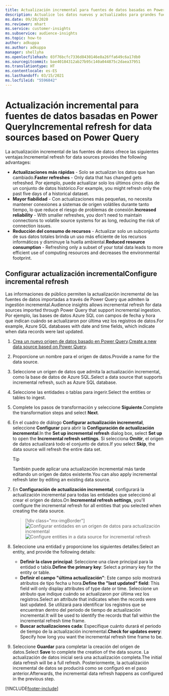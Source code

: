 ```yaml
---
title: Actualización incremental para fuentes de datos basadas en Power Query
description: Actualice los datos nuevos y actualizados para grandes fuentes de datos basados en Power Query.
ms.date: 09/28/2020
ms.reviewer: mhart
ms.service: customer-insights
ms.subservice: audience-insights
ms.topic: how-to
author: adkuppa
ms.author: adkuppa
manager: shellyha
ms.openlocfilehash: 03f76bcfc7336d8430146e8a26ffa649c6a17db0
ms.sourcegitcommit: bae40184312ab27b95c140a044875c2daea37951
ms.translationtype: HT
ms.contentlocale: es-ES
ms.lasthandoff: 03/15/2021
ms.locfileid: "5596842"
---
```

# <a name="incremental-refresh-for-data-sources-based-on-power-query"></a><span data-ttu-id="5b732-103">Actualización incremental para fuentes de datos basadas en Power Query</span><span class="sxs-lookup"><span data-stu-id="5b732-103">Incremental refresh for data sources based on Power Query</span></span>

<span data-ttu-id="5b732-104">La actualización incremental de las fuentes de datos ofrece las siguientes ventajas:</span><span class="sxs-lookup"><span data-stu-id="5b732-104">Incremental refresh for data sources provides the following advantages:</span></span>

- <span data-ttu-id="5b732-105">**Actualizaciones más rápidas** - Solo se actualizan los datos que han cambiado.</span><span class="sxs-lookup"><span data-stu-id="5b732-105">**Faster refreshes** - Only data that has changed gets refreshed.</span></span> <span data-ttu-id="5b732-106">Por ejemplo, puede actualizar solo los últimos cinco días de un conjunto de datos histórico.</span><span class="sxs-lookup"><span data-stu-id="5b732-106">For example, you might refresh only the past five days of a historical dataset.</span></span>
- <span data-ttu-id="5b732-107">**Mayor fiabilidad** - Con actualizaciones más pequeñas, no necesita mantener conexiones a sistemas de origen volátiles durante tanto tiempo, lo que reduce el riesgo de problemas de conexión.</span><span class="sxs-lookup"><span data-stu-id="5b732-107">**Increased reliability** - With smaller refreshes, you don't need to maintain connections to volatile source systems for as long, reducing the risk of connection issues.</span></span>
- <span data-ttu-id="5b732-108">**Reducción del consumo de recursos** - Actualizar solo un subconjunto de sus datos totales brinda un uso más eficiente de los recursos informáticos y disminuye la huella ambiental.</span><span class="sxs-lookup"><span data-stu-id="5b732-108">**Reduced resource consumption** - Refreshing only a subset of your total data leads to more efficient use of computing resources and decreases the environmental footprint.</span></span>

## <a name="configure-incremental-refresh"></a><span data-ttu-id="5b732-109">Configurar actualización incremental</span><span class="sxs-lookup"><span data-stu-id="5b732-109">Configure incremental refresh</span></span>

<span data-ttu-id="5b732-110">Las informaciones de público permiten la actualización incremental de las fuentes de datos importadas a través de Power Query que admiten la ingestión incremental.</span><span class="sxs-lookup"><span data-stu-id="5b732-110">Audience insights allows incremental refresh for data sources imported through Power Query that support incremental ingestion.</span></span> <span data-ttu-id="5b732-111">Por ejemplo, las bases de datos Azure SQL con campos de fecha y hora que indican cuándo se actualizaron por última vez los registros de datos.</span><span class="sxs-lookup"><span data-stu-id="5b732-111">For example, Azure SQL databases with date and time fields, which indicate when data records were last updated.</span></span>

1. <span data-ttu-id="5b732-112">[Crea un nuevo origen de datos basado en Power Query](connect-power-query.md).</span><span class="sxs-lookup"><span data-stu-id="5b732-112">[Create a new data source based on Power Query](connect-power-query.md).</span></span>

1. <span data-ttu-id="5b732-113">Proporcione un nombre para el origen de datos.</span><span class="sxs-lookup"><span data-stu-id="5b732-113">Provide a name for the data source.</span></span>

1. <span data-ttu-id="5b732-114">Seleccione un origen de datos que admita la actualización incremental, como la base de datos de Azure SQL.</span><span class="sxs-lookup"><span data-stu-id="5b732-114">Select a data source that supports incremental refresh, such as Azure SQL database.</span></span>

1. <span data-ttu-id="5b732-115">Seleccione las entidades o tablas para ingerir.</span><span class="sxs-lookup"><span data-stu-id="5b732-115">Select the entities or tables to ingest.</span></span>

1. <span data-ttu-id="5b732-116">Complete los pasos de transformación y seleccione **Siguiente**.</span><span class="sxs-lookup"><span data-stu-id="5b732-116">Complete the transformation steps and select **Next**.</span></span>

1. <span data-ttu-id="5b732-117">En el cuadro de diálogo **Configurar actualización incremental**, seleccione **Configurar** para abrir la **Configuración de actualización incremental**.</span><span class="sxs-lookup"><span data-stu-id="5b732-117">In the **Set up incremental refresh** dialog box, select **Set up** to open the **Incremental refresh settings**.</span></span> <span data-ttu-id="5b732-118">Si selecciona **Omitir**, el origen de datos actualizará todo el conjunto de datos.</span><span class="sxs-lookup"><span data-stu-id="5b732-118">If you select **Skip**, the data source will refresh the entire data set.</span></span>
   > [!TIP]
   > <span data-ttu-id="5b732-119">También puede aplicar una actualización incremental más tarde editando un origen de datos existente.</span><span class="sxs-lookup"><span data-stu-id="5b732-119">You can also apply incremental refresh later by editing an existing data source.</span></span>

1. <span data-ttu-id="5b732-120">En **Configuración de actualización incremental**, configurará la actualización incremental para todas las entidades que seleccionó al crear el origen de datos.</span><span class="sxs-lookup"><span data-stu-id="5b732-120">On **Incremental refresh settings**, you'll configure the incremental refresh for all entities that you selected when creating the data source.</span></span>

   > [!div class="mx-imgBorder"]
   > <span data-ttu-id="5b732-121">![Configurar entidades en un origen de datos para actualización incremental](media/incremental-refresh-settings.png "Configurar entidades en un origen de datos para actualización incremental")</span><span class="sxs-lookup"><span data-stu-id="5b732-121">![Configure entities in a data source for incremental refresh](media/incremental-refresh-settings.png "Configure entities in a data source for incremental refresh")</span></span>

1. <span data-ttu-id="5b732-122">Seleccione una entidad y proporcione los siguientes detalles:</span><span class="sxs-lookup"><span data-stu-id="5b732-122">Select an entity, and provide the following details:</span></span>

   - <span data-ttu-id="5b732-123">**Definir la clave principal**: Seleccione una clave principal para la entidad o tabla.</span><span class="sxs-lookup"><span data-stu-id="5b732-123">**Define the primary key**: Select a primary key for the entity or table.</span></span>
   - <span data-ttu-id="5b732-124">**Definir el campo "última actualización"**: Este campo solo mostrará atributos de tipo fecha u hora.</span><span class="sxs-lookup"><span data-stu-id="5b732-124">**Define the "last updated" field**: This field will only display attributes of type date or time.</span></span> <span data-ttu-id="5b732-125">Seleccione un atributo que indique cuándo se actualizaron por última vez los registros.</span><span class="sxs-lookup"><span data-stu-id="5b732-125">Select an attribute that indicates when the records were last updated.</span></span> <span data-ttu-id="5b732-126">Se utilizará para identificar los registros que se encuentran dentro del periodo de tiempo de actualización incremental.</span><span class="sxs-lookup"><span data-stu-id="5b732-126">It will be used to identify the records that fall within the incremental refresh time frame.</span></span>
   - <span data-ttu-id="5b732-127">**Buscar actualizaciones cada**: Especifique cuánto durará el periodo de tiempo de la actualización incremental.</span><span class="sxs-lookup"><span data-stu-id="5b732-127">**Check for updates every**: Specify how long you want the incremental refresh time frame to be.</span></span>

1. <span data-ttu-id="5b732-128">Seleccione **Guardar** para completar la creación del origen de datos.</span><span class="sxs-lookup"><span data-stu-id="5b732-128">Select **Save** to complete the creation of the data source.</span></span> <span data-ttu-id="5b732-129">La actualización de datos inicial será una actualización completa.</span><span class="sxs-lookup"><span data-stu-id="5b732-129">The initial data refresh will be a full refresh.</span></span> <span data-ttu-id="5b732-130">Posteriormente, la actualización incremental de datos se producirá como se configuró en el paso anterior.</span><span class="sxs-lookup"><span data-stu-id="5b732-130">Afterwards, the incremental data refresh happens as configured in the previous step.</span></span>


[!INCLUDE[footer-include](../includes/footer-banner.md)]
